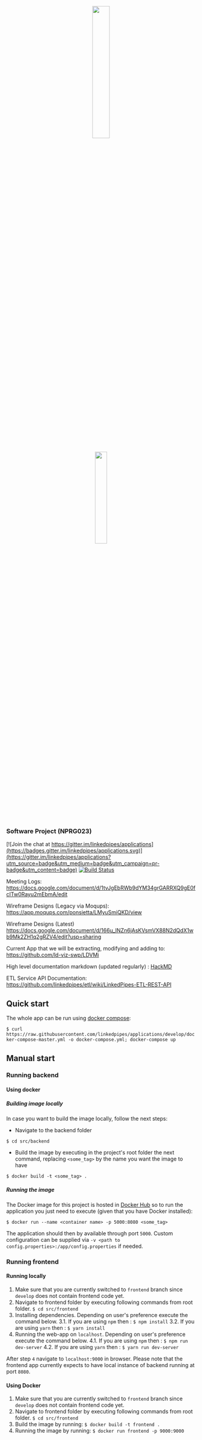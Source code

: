 <p align="center"><img width=30% src="https://pli.io/22gHl3.png"></p>
<p align="center"><img width=25% src="https://media.giphy.com/media/8PpFGKr5vgNY1s8QiY/giphy.gif"></p>

### Software Project (NPRG023)

[![Join the chat at https://gitter.im/linkedpipes/applications](https://badges.gitter.im/linkedpipes/applications.svg)](https://gitter.im/linkedpipes/applications?utm_source=badge&utm_medium=badge&utm_campaign=pr-badge&utm_content=badge)
[![Build Status](https://travis-ci.org/linkedpipes/applications.svg?branch=develop)](https://travis-ci.org/linkedpipes/applications)

Meeting Logs: https://docs.google.com/document/d/1tvJgEbRWb9dYM34grGARRXQ9gE0fcITw0Rayu2mEbmA/edit

Wireframe Designs (Legacy via Moqups): https://app.moqups.com/ponsietta/LMyuSmiQKD/view

Wireframe Designs (Latest) https://docs.google.com/document/d/166u_INZn6jAsKVsmVX88N2dQdX1wb9Mk2ZH1q2gRZV4/edit?usp=sharing

Current App that we will be extracting, modifying and adding to: https://github.com/ld-viz-swp/LDVMi

High level documentation markdown (updated regularly) : [HackMD](https://hackmd.io/lymLxN5AR4KTX4x3kPyiiQ#)

ETL Service API Documentation: https://github.com/linkedpipes/etl/wiki/LinkedPipes-ETL-REST-API

## Quick start

The whole app can be run using [docker compose](https://docs.docker.com/compose/install/):

`$ curl https://raw.githubusercontent.com/linkedpipes/applications/develop/docker-compose-master.yml -o docker-compose.yml; docker-compose up`

## Manual start

### Running backend

#### Using docker

##### Building image locally

In case you want to build the image locally, follow the next steps:

- Navigate to the backend folder

`$ cd src/backend`

- Build the image by executing in the project's root folder the next command, replacing `<some_tag>` by the name you want the image to have

`$ docker build -t <some_tag> .`

##### Running the image

The Docker image for this project is hosted in [Docker Hub](https://hub.docker.com/r/linkedpipes/application/) so to run the application you just need to execute (given that you have Docker installed):

`$ docker run --name <container name> -p 5000:8080 <some_tag>`

The application should then by available through port `5000`.
Custom configuration can be supplied via `-v <path to config.properties>:/app/config.properties` if needed.

### Running frontend

#### Running locally

1. Make sure that you are currently switched to `frontend` branch since `develop` does not contain frontend code yet.
2. Navigate to frontend folder by executing following commands from root folder.
   `$ cd src/frontend`
3. Installing dependencies. Depending on user's preference execute the command below.
   3.1. If you are using `npm` then : `$ npm install`
   3.2. If you are using `yarn` then : `$ yarn install`
4. Running the web-app on `localhost`. Depending on user's preference execute the command below.
   4.1. If you are using `npm` then : `$ npm run dev-server`
   4.2. If you are using `yarn` then : `$ yarn run dev-server`

After step `4` navigate to `localhost:9000` in browser. Please note that the frontend app currently expects to have local instance of backend running at port `8080`.

#### Using Docker

1. Make sure that you are currently switched to `frontend` branch since `develop` does not contain frontend code yet.
2. Navigate to frontend folder by executing following commands from root folder.
   `$ cd src/frontend`
3. Build the image by running:
   `$ docker build -t frontend .`
4. Running the image by running:
   `$ docker run frontend -p 9000:9000`
